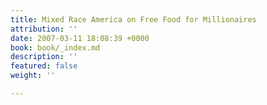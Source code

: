 ```yaml
---
title: Mixed Race America on Free Food for Millionaires
attribution: ''
date: 2007-03-11 18:08:39 +0000
book: book/_index.md
description: ''
featured: false
weight: ''

---
```

